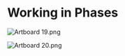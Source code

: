 # Working in Phases

<p><img src="https://vertexschool.instructure.com/courses/329/files/23321/preview?verifier=QX2CsSCKUnKWdIq9NrBURmq39ygagMS56rlKPKU1" alt="Artboard 19.png" data-api-endpoint="https://vertexschool.instructure.com/api/v1/courses/329/files/23321" data-api-returntype="File"></p>
<p><img src="https://vertexschool.instructure.com/courses/329/files/23322/preview?verifier=1oh1A8ZcbLAxpmNVHN7Kdxt8KLttVfFL6tClkSID" alt="Artboard 20.png" data-api-endpoint="https://vertexschool.instructure.com/api/v1/courses/329/files/23322" data-api-returntype="File"></p>
